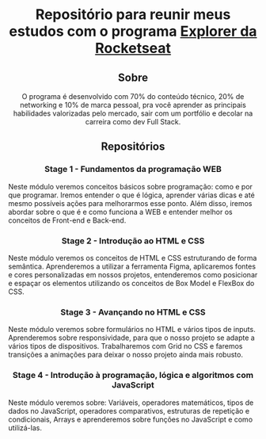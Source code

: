 <div align="center">

# Repositório para reunir meus estudos com o programa [Explorer da Rocketseat](https://www.rocketseat.com.br/explorer)

## Sobre

O programa é desenvolvido com 70% do conteúdo técnico, 20% de networking e 10% de marca pessoal, pra você aprender as principais habilidades valorizadas pelo mercado, sair com um portfólio e decolar na carreira como dev Full Stack.

## Repositórios

### Stage 1 - Fundamentos da programação WEB

<p align="left">
Neste módulo veremos conceitos básicos sobre programação: como e por que programar. Iremos entender o que é lógica, aprender várias dicas e até mesmo possíveis ações para melhorarmos esse ponto.
Além disso, iremos abordar sobre o que é e como funciona a WEB e entender melhor os conceitos de Front-end e Back-end.
</p>

### Stage 2 - Introdução ao HTML e CSS

<p align="left">
Neste módulo veremos os conceitos de HTML e CSS estruturando de forma semântica. Aprenderemos a utilizar a ferramenta Figma, aplicaremos fontes e cores personalizadas em nossos projetos, entenderemos como posicionar e espaçar os elementos utilizando os conceitos de Box Model e FlexBox do CSS.
</p>

### Stage 3 - Avançando no HTML e CSS

<p align="left">
Neste módulo veremos sobre formulários no HTML e vários tipos de inputs. Aprenderemos sobre responsividade, para que o nosso projeto se adapte a vários tipos de dispositivos. Trabalharemos com Grid no CSS e faremos transições a animações para deixar o nosso projeto ainda mais robusto.
</p>

### Stage 4 - Introdução à programação, lógica e algoritmos com JavaScript

<p align="left">
Neste módulo veremos sobre: Variáveis, operadores matemáticos, tipos de dados no JavaScript, operadores comparativos, estruturas de repetição e condicionais, Arrays e aprenderemos sobre funções no JavaScript e como utilizá-las.
</p>
</div>
